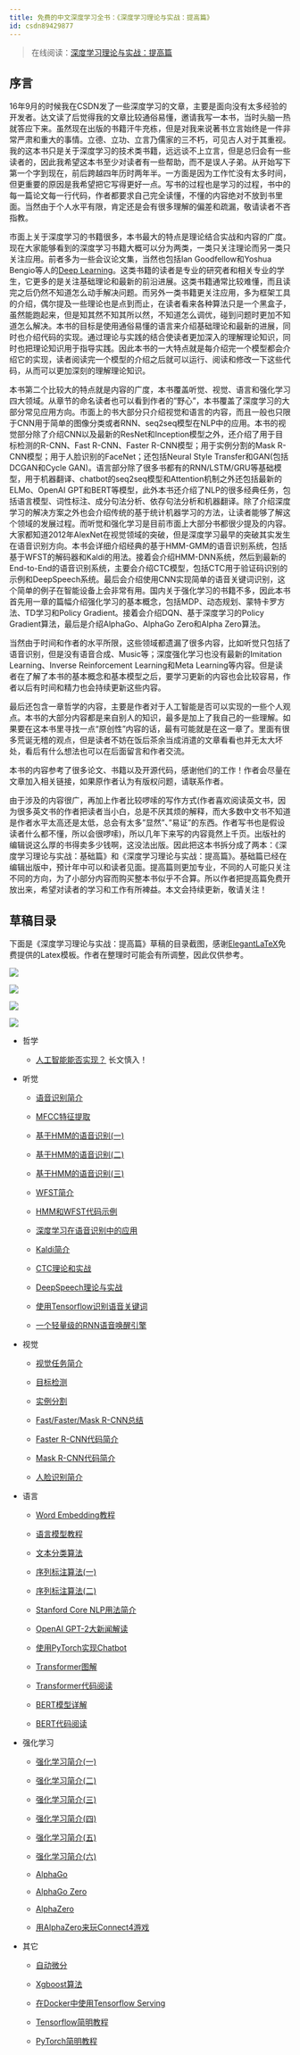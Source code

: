 ```yaml
---
title: 免费的中文深度学习全书：《深度学习理论与实战：提高篇》
id: csdn89429877
---
```


> 在线阅读：[深度学习理论与实战：提高篇](http://fancyerii.github.io/2019/03/14/dl-book/)

## 序言

16年9月的时候我在CSDN发了一些深度学习的文章，主要是面向没有太多经验的开发者。达文读了后觉得我的文章比较通俗易懂，邀请我写一本书，当时头脑一热就答应下来。虽然现在出版的书籍汗牛充栋，但是对我来说著书立言始终是一件非常严肃和重大的事情。立德、立功、立言乃儒家的三不朽，可见古人对于其重视。我的这本书只是关于深度学习的技术类书籍，远远谈不上立言，但是总归会有一些读者的，因此我希望这本书至少对读者有一些帮助，而不是误人子弟。从开始写下第一个字到现在，前后跨越四年历时两年半。一方面是因为工作忙没有太多时间，但更重要的原因是我希望把它写得更好一点。写书的过程也是学习的过程，书中的每一篇论文每一行代码，作者都要求自己完全读懂，不懂的内容绝对不放到书里面。当然由于个人水平有限，肯定还是会有很多理解的偏差和疏漏，敬请读者不吝指教。

市面上关于深度学习的书籍很多，本书最大的特点是理论结合实战和内容的广度。现在大家能够看到的深度学习书籍大概可以分为两类，一类只关注理论而另一类只关注应用。前者多为一些会议论文集，当然也包括Ian Goodfellow和Yoshua Bengio等人的[Deep Learning](https://www.deeplearningbook.org/)。这类书籍的读者是专业的研究者和相关专业的学生，它更多的是关注基础理论和最新的前沿进展。这类书籍通常比较难懂，而且读完之后仍然不知道怎么动手解决问题。而另外一类书籍更关注应用，多为框架工具的介绍，偶尔提及一些理论也是点到而止，在读者看来各种算法只是一个黑盒子，虽然能跑起来，但是知其然不知其所以然，不知道怎么调优，碰到问题时更加不知道怎么解决。本书的目标是使用通俗易懂的语言来介绍基础理论和最新的进展，同时也介绍代码的实现。通过理论与实践的结合使读者更加深入的理解理论知识，同时也把理论知识用于指导实践。因此本书的一大特点就是每介绍完一个模型都会介绍它的实现，读者阅读完一个模型的介绍之后就可以运行、阅读和修改一下这些代码，从而可以更加深刻的理解理论知识。

本书第二个比较大的特点就是内容的广度，本书覆盖听觉、视觉、语言和强化学习四大领域。从章节的命名读者也可以看到作者的”野心”，本书覆盖了深度学习的大部分常见应用方向。市面上的书大部分只介绍视觉和语言的内容，而且一般也只限于CNN用于简单的图像分类或者RNN、seq2seq模型在NLP中的应用。本书的视觉部分除了介绍CNN以及最新的ResNet和Inception模型之外，还介绍了用于目标检测的R-CNN、Fast R-CNN、Faster R-CNN模型；用于实例分割的Mask R-CNN模型；用于人脸识别的FaceNet；还包括Neural Style Transfer和GAN(包括DCGAN和Cycle GAN)。语言部分除了很多书都有的RNN/LSTM/GRU等基础模型，用于机器翻译、chatbot的seq2seq模型和Attention机制之外还包括最新的ELMo、OpenAI GPT和BERT等模型，此外本书还介绍了NLP的很多经典任务，包括语言模型、词性标注、成分句法分析、依存句法分析和机器翻译。除了介绍深度学习的解决方案之外也会介绍传统的基于统计机器学习的方法，让读者能够了解这个领域的发展过程。而听觉和强化学习是目前市面上大部分书都很少提及的内容。大家都知道2012年AlexNet在视觉领域的突破，但是深度学习最早的突破其实发生在语音识别方向。本书会详细介绍经典的基于HMM-GMM的语音识别系统，包括基于WFST的解码器和Kaldi的用法。接着会介绍HMM-DNN系统，然后到最新的End-to-End的语音识别系统，主要会介绍CTC模型，包括CTC用于验证码识别的示例和DeepSpeech系统。最后会介绍使用CNN实现简单的语音关键词识别，这个简单的例子在智能设备上会非常有用。国内关于强化学习的书籍不多，因此本书首先用一章的篇幅介绍强化学习的基本概念，包括MDP、动态规划、蒙特卡罗方法、TD学习和Policy Gradient。接着会介绍DQN、基于深度学习的Policy Gradient算法，最后是介绍AlphaGo、AlphaGo Zero和Alpha Zero算法。

当然由于时间和作者的水平所限，这些领域都遗漏了很多内容，比如听觉只包括了语音识别，但是没有语音合成、Music等；深度强化学习也没有最新的Imitation Learning、Inverse Reinforcement Learning和Meta Learning等内容。但是读者在了解了本书的基本概念和基本模型之后，要学习更新的内容也会比较容易，作者以后有时间和精力也会持续更新这些内容。

最后还包含一章哲学的内容，主要是作者对于人工智能是否可以实现的一些个人观点。本书的大部分内容都是来自别人的知识，最多是加上了我自己的一些理解。如果要在这本书里寻找一点“原创性”内容的话，最有可能就是在这一章了。里面有很多荒诞无稽的观点，但是读者不妨在饭后茶余当成消遣的文章看看也并无太大坏处，看后有什么想法也可以在后面留言和作者交流。

本书的内容参考了很多论文、书籍以及开源代码，感谢他们的工作！作者会尽量在文章加入相关链接，如果原作者认为有版权问题，请联系作者。

由于涉及的内容很广，再加上作者比较啰嗦的写作方式(作者喜欢阅读英文书，因为很多英文书的作者把读者当小白，总是不厌其烦的解释，而大多数中文书不知道是作者水平太高还是太低，总会有太多”显然”、”易证”的东西。作者写书也是假设读者什么都不懂，所以会很啰嗦)，所以几年下来写的内容竟然上千页。出版社的编辑说这么厚的书得卖多少钱啊，这没法出版。因此把这本书拆分成了两本：《深度学习理论与实战：基础篇》和《深度学习理论与实战：提高篇》。基础篇已经在编辑出版中，预计年中可以和读者见面。提高篇则更加专业，不同的人可能只关注不同的方向，为了小部分内容而购买整本书似乎不合算。所以作者把提高篇免费开放出来，希望对读者的学习和工作有所裨益。本文会持续更新，敬请关注！

## 草稿目录

下面是《深度学习理论与实战：提高篇》草稿的目录截图，感谢[ElegantLaTeX](https://elegantlatex.org/en/)免费提供的Latex模板。作者在整理时可能会有所调整，因此仅供参考。

![](../img/982611e5a2e6c19fb9c8e2255fc0365d.png)

![](../img/946abf84efe2b863d50abc1d4e98c724.png)

![](../img/a15ddbe59d48e51fdd49391bdc27dfb2.png)

![](../img/238d599daa86e49b4c4130780cb8cb47.png)

*   哲学

    *   [人工智能能否实现？](http://fancyerii.github.io/2019/03/14/philosophy) 长文慎入！
*   听觉

    *   [语音识别简介](http://fancyerii.github.io/books/asr-intro)

    *   [MFCC特征提取](http://fancyerii.github.io/books/mfcc)

    *   [基于HMM的语音识别(一)](http://fancyerii.github.io/books/asr-hmm)

    *   [基于HMM的语音识别(二)](http://fancyerii.github.io/books/asr-hmm2)

    *   [基于HMM的语音识别(三)](http://fancyerii.github.io/books/asr-hmm3)

    *   [WFST简介](http://fancyerii.github.io/books/wfst)

    *   [HMM和WFST代码示例](http://fancyerii.github.io/books/wfst-codes)

    *   [深度学习在语音识别中的应用](http://fancyerii.github.io/books/dl-speech)

    *   [Kaldi简介](http://fancyerii.github.io/books/kaldi)

    *   [CTC理论和实战](http://fancyerii.github.io/books/ctc)

    *   [DeepSpeech理论与实战](http://fancyerii.github.io/books/deepspeech)

    *   [使用Tensorflow识别语音关键词](http://fancyerii.github.io/books/tf-keywords)

    *   [一个轻量级的RNN语音唤醒引擎](http://fancyerii.github.io/books/mycroft-precise)

*   视觉

    *   [视觉任务简介](http://fancyerii.github.io/books/vision-tasks)

    *   [目标检测](http://fancyerii.github.io/books/object-detection)

    *   [实例分割](http://fancyerii.github.io/books/mask-rcnn)

    *   [Fast/Faster/Mask R-CNN总结](http://fancyerii.github.io/books/rcnn-summary)

    *   [Faster R-CNN代码简介](http://fancyerii.github.io/books/fastrcnn-codes)

    *   [Mask R-CNN代码简介](http://fancyerii.github.io/books/maskrcnn-codes)

    *   [人脸识别简介](http://fancyerii.github.io/books/face-recognition)

*   语言

    *   [Word Embedding教程](http://fancyerii.github.io/books/word-embedding)

    *   [语言模型教程](http://fancyerii.github.io/books/lm)

    *   [文本分类算法](http://fancyerii.github.io/books/text-classifier)

    *   [序列标注算法(一)](http://fancyerii.github.io/books/sequential_labeling)

    *   [序列标注算法(二)](http://fancyerii.github.io/books/sequential_labeling2)

    *   [Stanford Core NLP用法简介](http://fancyerii.github.io/books/stanfordnlp)

    *   [OpenAI GPT-2大新闻解读](http://fancyerii.github.io/2019/03/08/gpt2/)

    *   [使用PyTorch实现Chatbot](http://fancyerii.github.io/2019/02/14/chatbot/)

    *   [Transformer图解](http://fancyerii.github.io/2019/03/09/transformer-illustrated)

    *   [Transformer代码阅读](http://fancyerii.github.io/2019/03/09/transformer-codes)

    *   [BERT模型详解](http://fancyerii.github.io/2019/03/09/bert-theory)

    *   [BERT代码阅读](http://fancyerii.github.io/2019/03/09/bert-codes)

*   强化学习

    *   [强化学习简介(一)](http://fancyerii.github.io/books/rl1)

    *   [强化学习简介(二)](http://fancyerii.github.io/books/rl2)

    *   [强化学习简介(三)](http://fancyerii.github.io/books/rl3)

    *   [强化学习简介(四)](http://fancyerii.github.io/books/rl4)

    *   [强化学习简介(五)](http://fancyerii.github.io/books/rl5)

    *   [强化学习简介(六)](http://fancyerii.github.io/books/rl6)

    *   [AlphaGo](http://fancyerii.github.io/books/alphago)

    *   [AlphaGo Zero](http://fancyerii.github.io/books/alphagozero)

    *   [AlphaZero](http://fancyerii.github.io/books/alphazero)

    *   [用AlphaZero来玩Connect4游戏](http://fancyerii.github.io/books/alphazero-codes)

*   其它

    *   [自动微分](http://fancyerii.github.io/books/autodiff)

    *   [Xgboost算法](http://fancyerii.github.io/books/xgboost)

    *   [在Docker中使用Tensorflow Serving](http://fancyerii.github.io/books/tfserving-docker)

    *   [Tensorflow简明教程](http://fancyerii.github.io/books/tf)

    *   [PyTorch简明教程](http://fancyerii.github.io/books/pytorch)